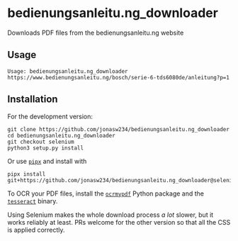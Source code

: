 # bedienungsanleitu.ng_downloader
Downloads PDF files from the bedienungsanleitu.ng website

## Usage
```
Usage: bedienungsanleitu.ng_downloader https://www.bedienungsanleitu.ng/bosch/serie-6-tds6080de/anleitung?p=1
```

## Installation
For the development version:
```
git clone https://github.com/jonasw234/bedienungsanleitu.ng_downloader
cd bedienungsanleitu.ng_downloader
git checkout selenium
python3 setup.py install
```
Or use [`pipx`](https://pypi.org/project/pipx/) and install with
```
pipx install git+https://github.com/jonasw234/bedienungsanleitu.ng_downloader@selenium
```
To OCR your PDF files, install the [`ocrmypdf`](https://ocrmypdf.readthedocs.io/en/latest/installation.html) Python package and the [`tesseract`](https://tesseract-ocr.github.io/tessdoc/Installation.html) binary.

Using Selenium makes the whole download process *a lot* slower, but it works reliably at least. PRs welcome for the other version so that all the CSS is applied correctly.
